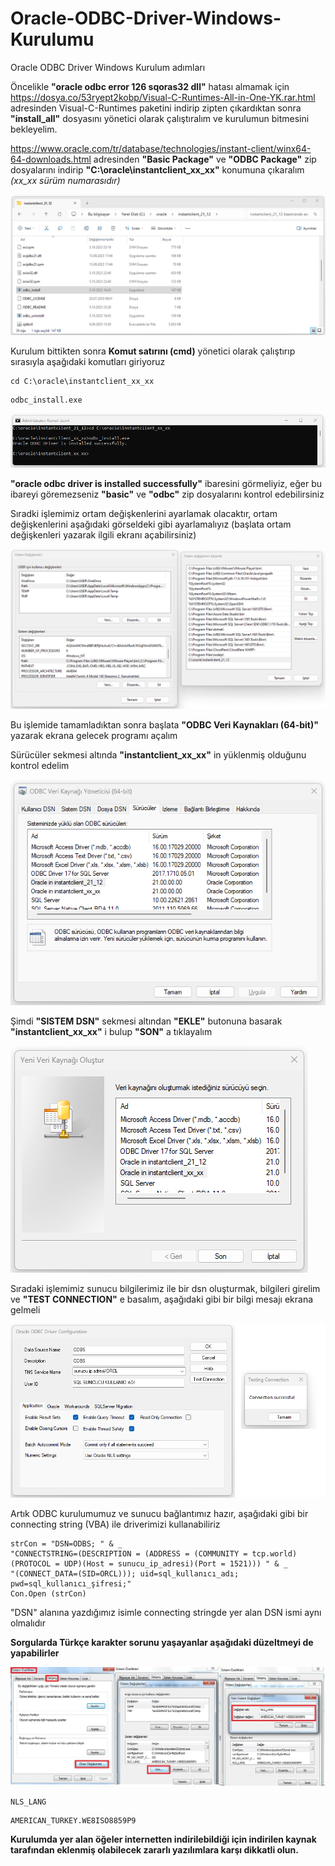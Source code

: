 # Oracle-ODBC-Driver-Windows-Kurulumu
Oracle ODBC Driver Windows Kurulum adımları

Öncelikle **"oracle odbc error 126 sqoras32 dll"** hatası almamak için https://dosya.co/53ryept2kobp/Visual-C-Runtimes-All-in-One-YK.rar.html adresinden Visual-C-Runtimes paketini indirip zipten çıkardıktan sonra **"install_all"** dosyasını yönetici olarak çalıştıralım ve kurulumun bitmesini bekleyelim.

https://www.oracle.com/tr/database/technologies/instant-client/winx64-64-downloads.html adresinden **"Basic Package"** ve **"ODBC Package"** zip dosyalarını indirip
**"C:\oracle\instantclient_xx_xx"** konumuna çıkaralım *(xx_xx sürüm numarasıdır)*

![instantclient_xx_xx](https://github.com/yasinkeles/Oracle-ODBC-Driver-Windows-Kurulumu/blob/main/1_odbc_windows.png)

Kurulum bittikten sonra **Komut satırını (cmd)** yönetici olarak çalıştırıp sırasıyla aşağıdaki komutları giriyoruz
```
cd C:\oracle\instantclient_xx_xx
```
```
odbc_install.exe
```

![instantclient_xx_xx](https://github.com/yasinkeles/Oracle-ODBC-Driver-Windows-Kurulumu/blob/main/1_odbc_windows_2.png)

**"oracle odbc driver is installed successfully"** ibaresini görmeliyiz, eğer bu ibareyi göremezseniz **"basic"** ve **"odbc"** zip dosyalarını kontrol edebilirsiniz

Sıradki işlemimiz ortam değişkenlerini ayarlamak olacaktır, ortam değişkenlerini aşağıdaki görseldeki gibi ayarlamalıyız (başlata ortam değişkenleri yazarak ilgili ekranı açabilirsiniz)

![instantclient_xx_xx](https://github.com/yasinkeles/Oracle-ODBC-Driver-Windows-Kurulumu/blob/main/1_odbc_windows_3.png)

Bu işlemide tamamladıktan sonra başlata **"ODBC Veri Kaynakları (64-bit)"** yazarak ekrana gelecek programı açalım

Sürücüler sekmesi altında **"instantclient_xx_xx"** in yüklenmiş olduğunu kontrol edelim

![instantclient_xx_xx](https://github.com/yasinkeles/Oracle-ODBC-Driver-Windows-Kurulumu/blob/main/1_odbc_windows_4.png)

Şimdi **"SISTEM DSN"** sekmesi altından **"EKLE"** butonuna basarak **"instantclient_xx_xx"** i bulup **"SON"** a tıklayalım

![instantclient_xx_xx](https://github.com/yasinkeles/Oracle-ODBC-Driver-Windows-Kurulumu/blob/main/1_odbc_windows_5.png)

Sıradaki işlemimiz sunucu bilgilerimiz ile bir dsn oluşturmak, bilgileri girelim ve **"TEST CONNECTION"** e basalım, aşağıdaki gibi bir bilgi mesajı ekrana gelmeli

![instantclient_xx_xx](https://github.com/yasinkeles/Oracle-ODBC-Driver-Windows-Kurulumu/blob/main/1_odbc_windows_6.png)

Artık ODBC kurulumumuz ve sunucu bağlantımız hazır, aşağıdaki gibi bir connecting string (VBA) ile driverimizi kullanabiliriz

```
strCon = "DSN=ODBS; " & _
"CONNECTSTRING=(DESCRIPTION = (ADDRESS = (COMMUNITY = tcp.world)(PROTOCOL = UDP)(Host = sunucu_ip_adresi)(Port = 1521))) " & _
"(CONNECT_DATA=(SID=ORCL))); uid=sql_kullanıcı_adı; pwd=sql_kullanıcı_şifresi;"
Con.Open (strCon)
```

"DSN" alanına yazdığımız isimle connecting stringde yer alan DSN ismi aynı olmalıdır

**Sorgularda Türkçe karakter sorunu yaşayanlar aşağıdaki düzeltmeyi de yapabilirler**

![instantclient_xx_xx](https://github.com/yasinkeles/Oracle-ODBC-Driver-Windows-Kurulumu/blob/main/1_odbc_windows_7.png)
```
NLS_LANG
```
```
AMERICAN_TURKEY.WE8ISO8859P9
```
**Kurulumda yer alan öğeler internetten indirilebildiği için indirilen kaynak tarafından eklenmiş olabilecek zararlı yazılımlara karşı dikkatli olun.**

